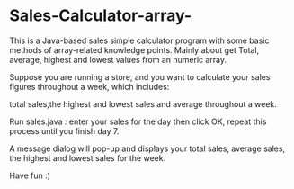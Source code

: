 # Sales-Calculator-array-
This is a Java-based sales simple calculator program with some basic methods of array-related knowledge points.
Mainly about get Total, average, highest and lowest values from an numeric array.

Suppose you are running a store, and you want to calculate your sales figures throughout a week, which includes:

total sales,the  highest and lowest sales and average  throughout a week. 

Run sales.java :  enter your sales for the day then click OK, repeat this process until you finish day 7. 

A message dialog will pop-up and displays your total sales, average sales, the highest and lowest sales for the week. 

Have fun :)
